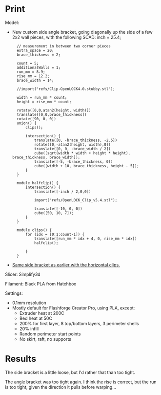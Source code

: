 # Print

Model:

- New custom side angle bracket, going diagonally up the side of a few 2x2 wall pieces, with the following SCAD:
        inch = 25.4;

        // measurement in between two corner pieces
        extra_space = 20;
        brace_thickness = 2;

        count = 5;
        additionalWalls = 1;
        run_mm = 8.9;
        rise_mm = 12.2;
        brace_width = 14;

        //import("refs/Clip-OpenLOCK4.0.stubby.stl");

        width = run_mm * count;
        height = rise_mm * count;

        rotate([0,0,atan2(height, width)])
        translate([0,0,brace_thickness])
        rotate([90, 0, 0])
        union() {
            clips();

            intersection() {
                translate([0, -brace_thickness, -2.5])
                rotate([0,-atan2(height, width),0])
                translate([0, 0, -brace_width / 2])
                cube([sqrt(width * width + height * height), brace_thickness, brace_width]);
                translate([-5, -brace_thickness, 0])
                cube([width + 10, brace_thickness, height - 5]);
            }
        }

        module halfclip() {
            intersection() {
                translate([-inch / 2,0,0])

                import("refs/OpenLOCK_Clip_v5.4.stl");

                translate([-10, 0, 0])
                cube([50, 10, 7]);
            }
        }

        module clips() {
            for (idx = [0:1:count-1]) {
                translate([run_mm * idx + 4, 0, rise_mm * idx])
                halfclip();

            }
        }

- [Same side bracket as earlier with the horizontal clips.](./02-open-lock-storage.md)


Slicer: Simplify3d

Filament: Black PLA from Hatchbox

Settings:
- 0.1mm resolution
- Mostly default for Flashforge Creator Pro, using PLA, except:
    - Extruder heat at 200C
    - Bed heat at 50C
    - 200% for first layer, 8 top/bottom layers, 3 perimeter shells
    - 20% infill
    - Random perimeter start points
    - No skirt, raft, no supports

# Results

The side bracket is a little loose, but I'd rather that than too tight.

The angle bracket was too tight again. I think the rise is correct, but the run is too tight, given the direction it pulls before warping...
